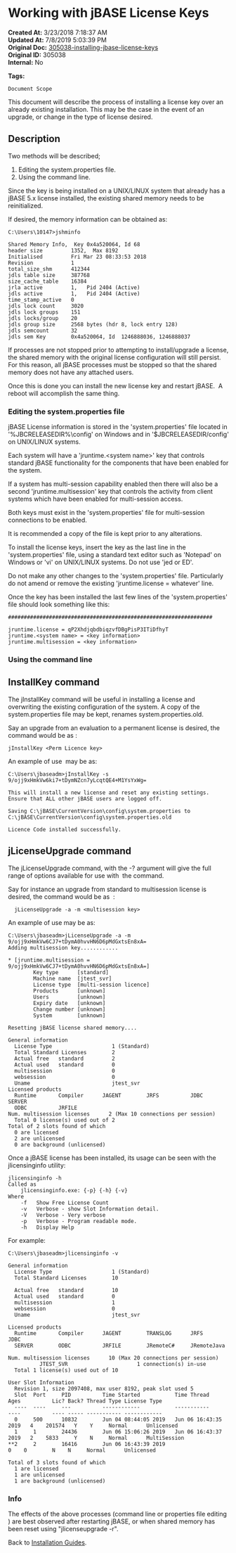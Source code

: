 # Working with jBASE License Keys

**Created At:** 3/23/2018 7:18:37 AM  
**Updated At:** 7/8/2019 5:03:39 PM  
**Original Doc:** [305038-installing-jbase-license-keys](https://docs.jbase.com/36690-installation-guides/305038-installing-jbase-license-keys)  
**Original ID:** 305038  
**Internal:** No  

**Tags:**
<badge text='jlicenseupgrade' vertical='middle' />
<badge text='jlicense' vertical='middle' />
<badge text='license' vertical='middle' />
<badge text='jlicensinginfo' vertical='middle' />
<badge text='jinsallkey -v' vertical='middle' />

```
Document Scope
```

This document will describe the process of installing a license key over an already existing installation. This may be the case in the event of an upgrade, or change in the type of license desired.

## Description

Two methods will be described;

1. Editing the system.properties file.
2. Using the command line.

Since the key is being installed on a UNIX/LINUX system that already has a jBASE 5.x license installed, the existing shared memory needs to be reinitialized.

If desired, the memory information can be obtained as:

```
C:\Users\10147>jshminfo

Shared Memory Info,  Key 0x4a520064, Id 68
header size         1352,  Max 8192
Initialised         Fri Mar 23 08:33:53 2018
Revision            1
total_size_shm      412344
jdls table size     387768
size_cache_table    16384
jrla active         1,   Pid 2404 (Active)
jdls active         1,   Pid 2404 (Active)
time_stamp_active   0
jdls lock count     3020
jdls lock groups    151
jdls locks/group    20
jdls group size     2568 bytes (hdr 8, lock entry 128)
jdls semcount       32
jdls sem Key        0x4a520064, Id  1246888036, 1246888037
```

If processes are not stopped prior to attempting to install/upgrade a license, the shared memory with the original license configuration will still persist. For this reason, all jBASE processes must be stopped so that the shared memory does not have any attached users.

Once this is done you can install the new license key and restart jBASE.  A reboot will accomplish the same thing.

### Editing the system.properties file

jBASE License information is stored in the 'system.properties' file located in '%JBCRELEASEDIR%\config' on Windows and in '$JBCRELEASEDIR/config' on UNIX/LINUX systems.

Each system will have a 'jruntime.&lt;system name&gt;' key that controls standard jBASE functionality for the components that have been enabled for the system.

If a system has multi-session capability enabled then there will also be a second 'jruntime.multisession' key that controls the activity from client systems which have been enabled for multi-session access.

Both keys must exist in the 'system.properties' file for multi-session connections to be enabled.

It is recommended a copy of the file is kept prior to any alterations.

To install the license keys, insert the key as the last line in the 'system.properties' file, using a standard text editor such as 'Notepad' on Windows or 'vi' on UNIX/LINUX systems. Do not use 'jed or ED'.

Do not make any other changes to the 'system.properties' file. Particularly do not amend or remove the existing 'jruntime.license = whatever' line.

Once the key has been installed the last few lines of the 'system.properties' file should look something like this:

```
#################################################################

jruntime.license = qP2XhdjqbdbiqzvfDBgPisP3ITiDfhyT
jruntime.<system name> = <key information>
jruntime.multisession = <key information>
```

### Using the command line

## InstallKey command

The jInstallKey command will be useful in installing a license and overwriting the existing configuration of the system. A copy of the system.properties file may be kept, renames system.properties.old.

Say an upgrade from an evaluation to a permanent license is desired, the command would be as :

```
jInstallKey <Perm Licence key>
```

An example of use  may be as:

```
C:\Users\jbaseadm>jInstallKey -s  9/ojj9xHmkVw6ki7+tDymNZcn7yLcqtQE4+M1YsYxWg=

This will install a new license and reset any existing settings.
Ensure that ALL other jBASE users are logged off.

Saving C:\jBASE\CurrentVersion\config\system.properties to C:\jBASE\CurrentVersion\config\system.properties.old

Licence Code installed successfully.
```

## jLicenseUpgrade command

The jLicenseUpgrade command, with the -? argument will give the full range of options available for use with  the command.

Say for instance an upgrade from standard to multisession license is desired, the command would be as  :

```
  jLicenseUpgrade -a -m <multisession key>
```

An example of use may be as:

```
C:\Users\jbaseadm>jLicenseUpgrade -a -m 9/ojj9xHmkVw6CJ7+tDymA0hvvHN6D6pMdGxtsEn8xA=
Adding multisession key............

* [jruntime.multisession = 9/ojj9xHmkVw6CJ7+tDymA0hvvHN6D6pMdGxtsEn8xA=]
        Key type      [standard]
        Machine name  [jtest_svr]
        License type  [multi-session licence]
        Products      [unknown]
        Users         [unknown]
        Expiry date   [unknown]
        Change number [unknown]
        System        [unknown]

Resetting jBASE license shared memory....

General information
  License Type                   1 (Standard)
  Total Standard Licenses        2
  Actual free   standard         2
  Actual used   standard         0
  multisession                   0
  websession                     0
  Uname                          jtest_svr
Licensed products
  Runtime       Compiler      JAGENT        JRFS          JDBC          SERVER
  ODBC          JRFILE
Num. multisession licenses      2 (Max 10 connections per session)
  Total 0 license(s) used out of 2
Total of 2 slots found of which
  0 are licensed
  2 are unlicensed
  0 are background (unlicensed)
```

Once a jBASE license has been installed, its usage can be seen with the jlicensinginfo utility:

```
jlicensinginfo -h
Called as
    jlicensinginfo.exe: {-p} {-h} {-v}
Where
    -f   Show Free License Count
    -v   Verbose - show Slot Information detail.
    -V   Verbose - Very verbose
    -p   Verbose - Program readable mode.
    -h   Display Help
```

For example:

```
C:\Users\jbaseadm>jlicensinginfo -v

General information
  License Type                   1 (Standard)
  Total Standard Licenses        10

  Actual free   standard         10
  Actual used   standard         0
  multisession                   1
  websession                     0
  Uname                          jtest_svr

Licensed products
  Runtime       Compiler      JAGENT        TRANSLOG      JRFS          JDBC
  SERVER        ODBC          JRFILE        JRemoteC#     JRemoteJava

Num. multisession licenses      10 (Max 20 connections per session)
          JTEST_SVR                      1 connection(s) in-use
  Total 1 license(s) used out of 10

User Slot Information
  Revision 1, size 2097408, max user 8192, peak slot used 5
  Slot  Port     PID          Time Started           Time Thread            Ages          Lic? Back? Thread Type License Type
  ----  ----     ---          ------------           -----------            ----          ---- ----- ----------- ------------
  0     500      10832        Jun 04 08:44:05 2019   Jun 06 16:43:35 2019   4    201574   Y    Y     Normal      Unlicensed
  1     1        24436        Jun 06 15:06:26 2019   Jun 06 16:43:37 2019   2    5833     Y    N     Normal      MultiSession
**2     2        16416        Jun 06 16:43:39 2019                          0    0        N    N     Normal      Unlicensed

Total of 3 slots found of which
  1 are licensed
  1 are unlicensed
  1 are background (unlicensed)
```

### Info

The effects of the above processes (command line or properties file editing ) are best observed after restarting jBASE, or when shared memory has been reset using "jlicenseupgrade -r".

Back to [Installation Guides](./../README.md).
